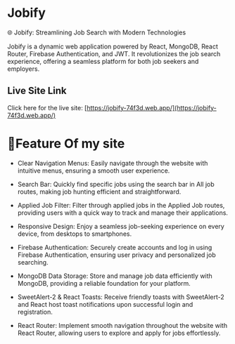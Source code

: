# Jobify
🌐 Jobify: Streamlining Job Search with Modern Technologies

Jobify is a dynamic web application powered by React, MongoDB, React Router, Firebase Authentication, and JWT. It revolutionizes the job search experience, offering a seamless platform for both job seekers and employers.

## Live Site Link

Click here for the live site: [https://jobify-74f3d.web.app/](https://jobify-74f3d.web.app/)


# 🚩Feature Of my site

- Clear Navigation Menus: Easily navigate through the website with intuitive menus, ensuring a smooth user experience.

- Search Bar: Quickly find specific jobs using the search bar in All job routes, making job hunting efficient and straightforward.

- Applied Job Filter: Filter through applied jobs in the Applied Job routes, providing users with a quick way to track and manage their applications.

- Responsive Design: Enjoy a seamless job-seeking experience on every device, from desktops to smartphones.

- Firebase Authentication: Securely create accounts and log in using Firebase Authentication, ensuring user privacy and personalized job searching.

- MongoDB Data Storage: Store and manage job data efficiently with MongoDB, providing a reliable foundation for your platform.

- SweetAlert-2 & React Toasts: Receive friendly toasts with SweetAlert-2 and React host toast notifications upon successful login and registration.

- React Router: Implement smooth navigation throughout the website with React Router, allowing users to explore and apply for jobs effortlessly.
